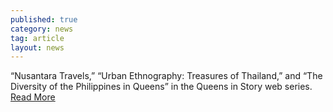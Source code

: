 ```yaml
---
published: true
category: news
tag: article
layout: news 
---
```


“Nusantara Travels,” “Urban Ethnography: Treasures of Thailand,” and “The Diversity of the Philippines in Queens” in the Queens in Story web series. <a href="http://www.queensbotanical.org/education/56902/57016">Read More</a>